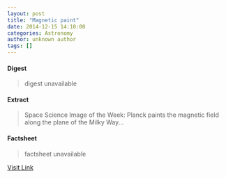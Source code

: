 ```yaml
---
layout: post
title: "Magnetic paint"
date: 2014-12-15 14:10:00
categories: Astronomy
author: unknown author
tags: []
---
```



#### Digest
>digest unavailable

#### Extract
>Space Science Image of the Week: Planck paints the magnetic field along the plane of the Milky Way...

#### Factsheet
>factsheet unavailable

[Visit Link](http://www.esa.int/spaceinimages/Images/2014/12/The_magnetic_field_along_the_Galactic_plane)


